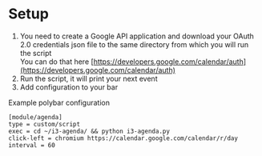 # Setup
1. You need to create a Google API application and download your OAuth 2.0 credentials json file to the same directory from which you will run the script  
You can do that here [https://developers.google.com/calendar/auth](https://developers.google.com/calendar/auth)
2. Run the script, it will print your next event
3. Add configuration to your bar

Example polybar configuration  
```
[module/agenda]
type = custom/script
exec = cd ~/i3-agenda/ && python i3-agenda.py
click-left = chromium https://calendar.google.com/calendar/r/day
interval = 60
```

